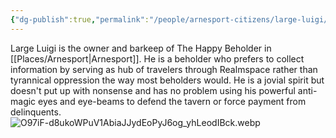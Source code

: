 ```yaml
---
{"dg-publish":true,"permalink":"/people/arnesport-citizens/large-luigi/","tags":["Character"]}
---
```


Large Luigi is the owner and barkeep of The Happy Beholder in [[Places/Arnesport\|Arnesport]].  He is a beholder who prefers to collect information by serving as hub of travelers through Realmspace rather than tyrannical oppression the way most beholders would.  He is a jovial spirit but doesn't put up with nonsense and has no problem using his powerful anti-magic eyes and eye-beams to defend the tavern or force payment from delinquents.  
![O97iF-d8ukoWPuV1AbiaJJydEoPyJ6og_yhLeodIBck.webp](/img/user/Z_Attachments/O97iF-d8ukoWPuV1AbiaJJydEoPyJ6og_yhLeodIBck.webp)